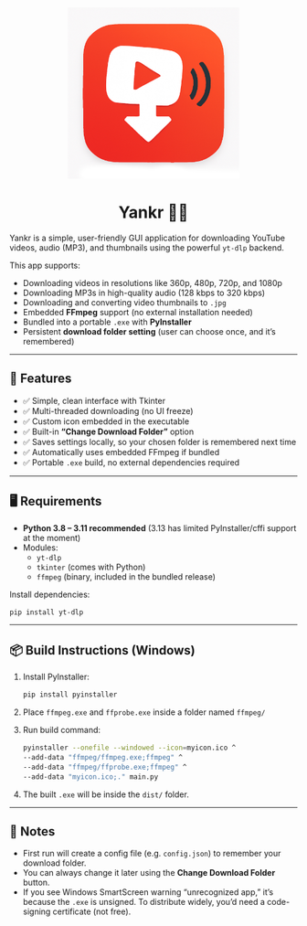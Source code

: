 <p align="center">
  <img src="assets/icon.jpg" alt="Yankr Logo" width="300"/>
</p>

<h1 align="center">Yankr 🎥🎶</h1>

Yankr is a simple, user-friendly GUI application for downloading YouTube videos, audio (MP3), and thumbnails using the powerful `yt-dlp` backend.

This app supports:
- Downloading videos in resolutions like 360p, 480p, 720p, and 1080p  
- Downloading MP3s in high-quality audio (128 kbps to 320 kbps)  
- Downloading and converting video thumbnails to `.jpg`  
- Embedded **FFmpeg** support (no external installation needed)  
- Bundled into a portable `.exe` with **PyInstaller**  
- Persistent **download folder setting** (user can choose once, and it’s remembered)  

---

## 🚀 Features

- ✅ Simple, clean interface with Tkinter  
- ✅ Multi-threaded downloading (no UI freeze)  
- ✅ Custom icon embedded in the executable  
- ✅ Built-in **“Change Download Folder”** option  
- ✅ Saves settings locally, so your chosen folder is remembered next time  
- ✅ Automatically uses embedded FFmpeg if bundled  
- ✅ Portable `.exe` build, no external dependencies required  

---

## 🖥️ Requirements

- **Python 3.8 – 3.11 recommended** (3.13 has limited PyInstaller/cffi support at the moment)  
- Modules:  
  - `yt-dlp`  
  - `tkinter` (comes with Python)  
  - `ffmpeg` (binary, included in the bundled release)  

Install dependencies:

```bash
pip install yt-dlp
```

---

## 📦 Build Instructions (Windows)

1. Install PyInstaller:
   ```bash
   pip install pyinstaller
   ```

2. Place `ffmpeg.exe` and `ffprobe.exe` inside a folder named `ffmpeg/`  

3. Run build command:
   ```bash
   pyinstaller --onefile --windowed --icon=myicon.ico ^
   --add-data "ffmpeg/ffmpeg.exe;ffmpeg" ^
   --add-data "ffmpeg/ffprobe.exe;ffmpeg" ^
   --add-data "myicon.ico;." main.py
   ```

4. The built `.exe` will be inside the `dist/` folder.

---

## 📝 Notes

- First run will create a config file (e.g. `config.json`) to remember your download folder.  
- You can always change it later using the **Change Download Folder** button.  
- If you see Windows SmartScreen warning “unrecognized app,” it’s because the `.exe` is unsigned. To distribute widely, you’d need a code-signing certificate (not free).  
